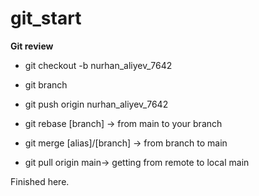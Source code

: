 # git_start

<strong> Git review</strong>

- git checkout -b nurhan_aliyev_7642
- git branch
- git push origin nurhan_aliyev_7642

- git rebase [branch] -> from main to your branch

- git merge [alias]/[branch] -> from branch to main

- git pull origin main-> getting from remote to local main

Finished here.


